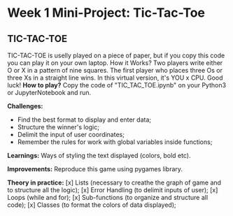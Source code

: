 # Week 1 Mini-Project: Tic-Tac-Toe
## TIC-TAC-TOE

TIC-TAC-TOE is uselly played on a piece of paper, but if you copy this code you can play it on your own laptop.
How it Works? Two players write either O or X in a pattern of nine squares. The first player who places three Os or three Xs in a straight line wins.
In this virtual version, it's YOU x CPU.
Good luck!
<b>How to play?</b> Copy the code of "TIC_TAC_TOE.ipynb" on your Python3 or JupyterNotebook and run.

<b>Challenges:</b>
- Find the best format to display and enter data;
- Structure the winner's logic;
- Delimit the input of user coordinates;
- Remember the rules for work with global variables inside functions; 

<b>Learnings:</b>
Ways of styling the text displayed (colors, bold etc).

<b>Improvements:</b>
Reproduce this game using pygames library.

<b>Theory in practice:</b>
[x] Lists (necessary to creathe the graph of game and to structure all the logic);
[x] Error Handling (to delimit inputs of user);
[x] Loops (while and for);
[x] Sub-functions (to organize and structure all code);
[x] Classes (to format the colors of data displayed);


